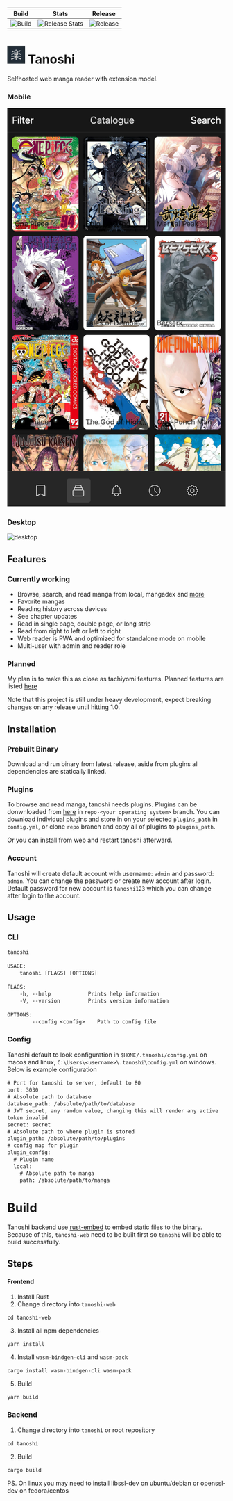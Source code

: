 |Build|Stats|Release|
|---|---|---|
|![Build](https://github.com/faldez/tanoshi/workflows/Build/badge.svg)|![Release Stats](https://img.shields.io/github/downloads/faldez/tanoshi/total)|![Release](https://img.shields.io/github/v/release/faldez/tanoshi)|

# ![icon](tanoshi-web/static/icons/tanoshi.png) Tanoshi
Selfhosted web manga reader with extension model.

### Mobile
![mobile](screenshots/mobile-1.png)

### Desktop
![desktop](screenshots/desktop-1.png)


## Features
### Currently working
- Browse, search, and read manga from local, mangadex and [more](https://github.com/fadhlika/tanoshi-extensions)
- Favorite mangas
- Reading history across devices
- See chapter updates
- Read in single page, double page, or long strip
- Read from right to left or left to right
- Web reader is PWA and optimized for standalone mode on mobile
- Multi-user with admin and reader role

### Planned
My plan is to make this as close as tachiyomi features. Planned features are listed [here](https://github.com/faldez/tanoshi/issues?q=is%3Aopen+is%3Aissue+label%3Aenhancement)

Note that this project is still under heavy development, expect breaking changes on any release until hitting 1.0. 

## Installation
### Prebuilt Binary
Download and run binary from latest release, aside from plugins all dependencies are statically linked.

### Plugins
To browse and read manga, tanoshi needs plugins. Plugins can be donwnloaded from [here](https://github.com/fadhlika/tanoshi-extensions) in `repo-<your operating system>` branch. 
You can download individual plugins and store in on your selected `plugins_path` in `config.yml`, or clone `repo` branch and copy all of plugins to `plugins_path`.

Or you can install from web and restart tanoshi afterward.

### Account
Tanoshi will create default account with username: `admin` and password: `admin`. You can change the password or create new account after login. Default password for new account is `tanoshi123` which you can change after login to the account.

## Usage
### CLI
```
tanoshi 

USAGE:
    tanoshi [FLAGS] [OPTIONS]

FLAGS:
    -h, --help            Prints help information
    -V, --version         Prints version information

OPTIONS:
        --config <config>    Path to config file
```

### Config
Tanoshi default to look configuration in `$HOME/.tanoshi/config.yml` on macos and linux, `C:\Users\<username>\.tanoshi\config.yml` on windows. Below is example configuration
```
# Port for tanoshi to server, default to 80
port: 3030
# Absolute path to database
database_path: /absolute/path/to/database
# JWT secret, any random value, changing this will render any active token invalid
secret: secret
# Absolute path to where plugin is stored
plugin_path: /absolute/path/to/plugins
# config map for plugin
plugin_config:
  # Plugin name
  local:
    # Absolute path to manga
    path: /absolute/path/to/manga
```

# Build
Tanoshi backend use [rust-embed](https://github.com/pyros2097/rust-embed) to embed static files to the binary. Because of this, `tanoshi-web` need to be built first so `tanoshi` will be able to build successfully.

## Steps
#### Frontend
1. Install Rust
2. Change directory into `tanoshi-web`
```
cd tanoshi-web 
```
3. Install all npm dependencies
```
yarn install
```
4. Install `wasm-bindgen-cli` and `wasm-pack`
```
cargo install wasm-bindgen-cli wasm-pack
```
5. Build
```
yarn build
```

### Backend
1. Change directory into `tanoshi` or root repository
```
cd tanoshi
```
2. Build
```
cargo build
```

PS. On linux you may need to install libssl-dev on ubuntu/debian or openssl-dev on fedora/centos
